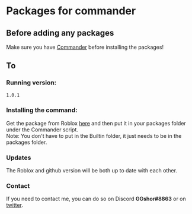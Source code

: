 # Packages for commander

## Before adding any packages
Make sure you have [Commander](https://commander-4.vercel.app/) before installing the packages!

## To
### Running version: 
```bash
1.0.1
```

### Installing the command:
Get the package from Roblox [here](https://roblox.com/library/6715067381) and then put it in your packages folder under the Commander script.<br/>
Note: You don't have to put in the Builtin folder, it just needs to be in the packages folder.

### Updates
The Roblox and github version will be both up to date with each other.

### Contact
If you need to contact me, you can do so on Discord **GGshor#8863** or on [twitter](https://twitter.com/GGshor_).